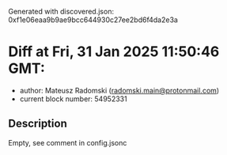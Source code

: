 Generated with discovered.json: 0xf1e06eaa9b9ae9bcc644930c27ee2bd6f4da2e3a

# Diff at Fri, 31 Jan 2025 11:50:46 GMT:

- author: Mateusz Radomski (<radomski.main@protonmail.com>)
- current block number: 54952331

## Description

Empty, see comment in config.jsonc
